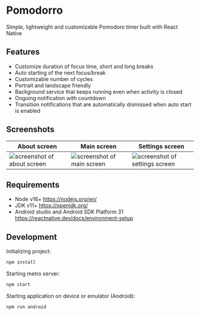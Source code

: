 # Pomodorro

Simple, lightweight and customizable Pomodoro timer built with React Native

## Features
- Customize duration of focus time, short and long breaks
- Auto starting of the next focus/break
- Customizable number of cycles
- Portrait and landscape friendly
- Background service that keeps running even when activity is closed
- Ongoing notification with countdown
- Transition notifications that are automatically dismissed when auto start is enabled

## Screenshots

| About screen | Main screen | Settings screen |
|---|---|---|
| ![screenshot of about screen](https://user-images.githubusercontent.com/26825416/188320691-d41864fc-f576-4c24-be1c-4b81b40d1ec8.jpg) | ![screenshot of main screen](https://user-images.githubusercontent.com/26825416/188320724-e1fceb6a-c5af-4516-859c-17be97122474.jpg) | ![screenshot of settings screen](https://user-images.githubusercontent.com/26825416/188320748-57f9f5e0-4378-4eea-a5d5-198c95621d8b.jpg) |


## Requirements
- Node v16+ https://nodejs.org/en/
- JDK v11+ https://openjdk.org/
- Android studio and Android SDK Platform 31 https://reactnative.dev/docs/environment-setup

## Development

Initializing project:

```bash
npm install
```

Starting metro server:

```bash
npm start
```

Starting application on device or emulator (Android):

```bash
npm run android
```
